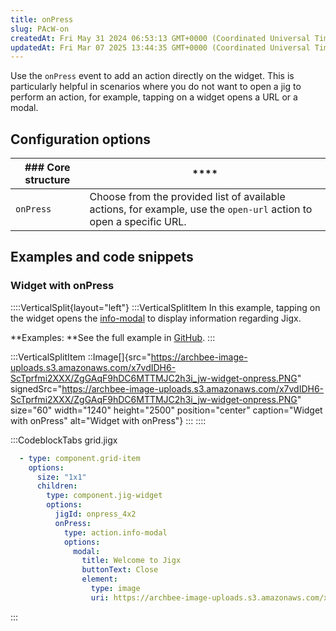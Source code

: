 ```yaml
---
title: onPress
slug: PAcW-on
createdAt: Fri May 31 2024 06:53:13 GMT+0000 (Coordinated Universal Time)
updatedAt: Fri Mar 07 2025 13:44:35 GMT+0000 (Coordinated Universal Time)
---
```


Use the `onPress` event to add an action directly on the widget. This is particularly helpful  in scenarios where you do not want to open a jig to perform an action, for example, tapping on a widget opens a URL or a modal.

## Configuration options

| ### Core structure | ****                                                                                                               |
| ------------------ | ------------------------------------------------------------------------------------------------------------------ |
| `onPress`          | Choose from the provided list of available actions, for example, use the `open-url` action to open a specific URL. |

## Examples and code snippets 

### Widget with onPress

::::VerticalSplit{layout="left"}
:::VerticalSplitItem
In this example, tapping on the widget opens the [info-modal](./../../Actions/info-modal.md) to display information regarding Jigx.

**Examples:
**See the full example in <a href="https://github.com/jigx-com/jigx-samples/blob/main/quickstart/jigx-samples/jigs/widgets/2x2/onpress_4x2.jigx" target="_blank">GitHub</a>.&#x20;
:::

:::VerticalSplitItem
::Image[]{src="https://archbee-image-uploads.s3.amazonaws.com/x7vdIDH6-ScTprfmi2XXX/ZgGAqF9hDC6MTTMJC2h3i_jw-widget-onpress.PNG" signedSrc="https://archbee-image-uploads.s3.amazonaws.com/x7vdIDH6-ScTprfmi2XXX/ZgGAqF9hDC6MTTMJC2h3i_jw-widget-onpress.PNG" size="60" width="1240" height="2500" position="center" caption="Widget with onPress" alt="Widget with onPress"}
:::
::::

:::CodeblockTabs
grid.jigx

```yaml
  - type: component.grid-item
    options:
      size: "1x1"
      children: 
        type: component.jig-widget
        options:
          jigId: onpress_4x2    
          onPress: 
            type: action.info-modal
            options:
              modal:
                title: Welcome to Jigx
                buttonText: Close
                element: 
                  type: image
                  uri: https://archbee-image-uploads.s3.amazonaws.com/x7vdIDH6-ScTprfmi2XXX/nuSx_84sbGbtJlBxRWI5G_landingpage-s.gif?format=webp&width=1280
```
:::

